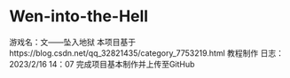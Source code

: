 # Wen-into-the-Hell
游戏名：文——坠入地狱
本项目基于https://blog.csdn.net/qq_32821435/category_7753219.html
教程制作
日志：2023/2/16 14：07 完成项目基本制作并上传至GitHub
